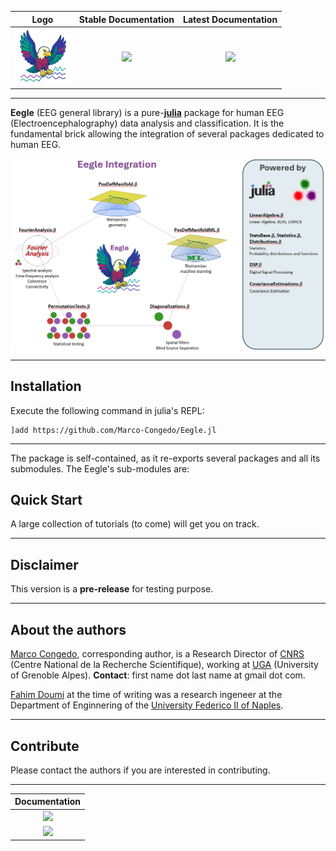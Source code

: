 | Logo | Stable Documentation | Latest Documentation |
|:-----:|:-----:|:-----:|
|  <img src="docs/src/assets/logo_small.png" height="90">   | [![](https://img.shields.io/badge/docs-stable-blue.svg)](https://Marco-Congedo.github.io/Eegle.jl/stable) | [![](https://img.shields.io/badge/docs-dev-blue.svg)](https://Marco-Congedo.github.io/Eegle.jl) | 



---

**Eegle** (EEG general library) is a pure-[**julia**](https://julialang.org/) package for human EEG (Electroencephalography) data analysis and classification.
It is the fundamental brick allowing the integration of several packages dedicated to human EEG.

<img src="docs/src/assets/Fig1_index.png" width="780" style="display: block; margin: auto;">

---
## Installation

Execute the following command in julia's REPL:

    ]add https://github.com/Marco-Congedo/Eegle.jl

---

The package is self-contained, as it re-exports several packages and all its submodules. The Eegle's sub-modules are:

## Quick Start

A large collection of tutorials (to come) will get you on track.

---
## Disclaimer

This version is a **pre-release** for testing purpose.

---
## About the authors

[Marco Congedo](https://sites.google.com/site/marcocongedo), corresponding author, is a Research Director of [CNRS](http://www.cnrs.fr/en) (Centre National de la Recherche Scientifique), working at [UGA](https://www.univ-grenoble-alpes.fr/english/) (University of Grenoble Alpes). **Contact**: first name dot last name at gmail dot com.

[Fahim Doumi](https://www.linkedin.com/in/fahim-doumi-4888a9251/?locale=fr_FR) at the time of writing was a research ingeneer at the Department of Enginnering of the [University Federico II of Naples](https://www.unina.it/en_GB/home).

---
## Contribute

Please contact the authors if you are interested in contributing.

---
| **Documentation**  | 
|:-------------------------------------:|
| [![](https://img.shields.io/badge/docs-stable-blue.svg)](https://Marco-Congedo.github.io/Eegle.jl/stable) | 
| [![](https://img.shields.io/badge/docs-dev-blue.svg)](https://Marco-Congedo.github.io/Eegle.jl) | 
